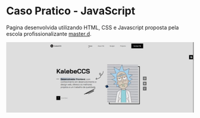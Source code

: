 # Caso Pratico - JavaScript
Pagina desenvolvida utilizando HTML, CSS e Javascript proposta pela escola profissionalizante [master.d](https://www.masterd.pt/).

![preview do caso pratico de javascript](preview.png)
